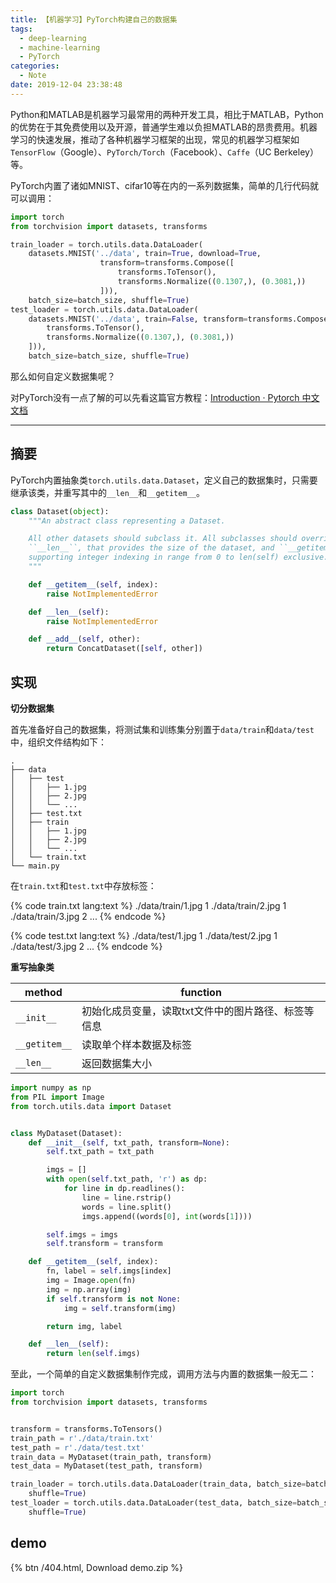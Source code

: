 ```yaml
---
title: 【机器学习】PyTorch构建自己的数据集
tags:
  - deep-learning
  - machine-learning
  - PyTorch
categories:
  - Note
date: 2019-12-04 23:38:48
---
```




Python和MATLAB是机器学习最常用的两种开发工具，相比于MATLAB，Python的优势在于其免费使用以及开源，普通学生难以负担MATLAB的昂贵费用。机器学习的快速发展，推动了各种机器学习框架的出现，常见的机器学习框架如`TensorFlow`（Google）、`PyTorch/Torch`（Facebook）、`Caffe`（UC Berkeley）等。

PyTorch内置了诸如MNIST、cifar10等在内的一系列数据集，简单的几行代码就可以调用：

```python
import torch
from torchvision import datasets, transforms

train_loader = torch.utils.data.DataLoader(
    datasets.MNIST('../data', train=True, download=True,
                    transform=transforms.Compose([
                        transforms.ToTensor(),
                        transforms.Normalize((0.1307,), (0.3081,))
                    ])),
    batch_size=batch_size, shuffle=True)
test_loader = torch.utils.data.DataLoader(
    datasets.MNIST('../data', train=False, transform=transforms.Compose([
        transforms.ToTensor(),
        transforms.Normalize((0.1307,), (0.3081,))
    ])),
    batch_size=batch_size, shuffle=True)
```

那么如何自定义数据集呢？

<!--more-->

对PyTorch没有一点了解的可以先看这篇官方教程：[Introduction · Pytorch 中文文档](https://pytorch.apachecn.org/)

---

## 摘要

PyTorch内置抽象类`torch.utils.data.Dataset`，定义自己的数据集时，只需要继承该类，并重写其中的`__len__`和`__getitem__`。

```python
class Dataset(object):
    """An abstract class representing a Dataset.

    All other datasets should subclass it. All subclasses should override
    ``__len__``, that provides the size of the dataset, and ``__getitem__``,
    supporting integer indexing in range from 0 to len(self) exclusive.
    """

    def __getitem__(self, index):
        raise NotImplementedError

    def __len__(self):
        raise NotImplementedError

    def __add__(self, other):
        return ConcatDataset([self, other])

```

## 实现

**切分数据集**

首先准备好自己的数据集，将测试集和训练集分别置于`data/train`和`data/test`中，组织文件结构如下：
```text
.
├── data
│   ├── test
│   │   ├── 1.jpg
│   │   ├── 2.jpg
│   │   └── ...
│   ├── test.txt
│   ├── train
│   │   ├── 1.jpg
│   │   ├── 2.jpg
│   │   └── ...
│   └── train.txt
└── main.py
```

在`train.txt`和`test.txt`中存放标签：

{% code train.txt lang:text %}
./data/train/1.jpg   1
./data/train/2.jpg   1
./data/train/3.jpg   2
...
{% endcode %}

{% code test.txt lang:text %}
./data/test/1.jpg   1
./data/test/2.jpg   1
./data/test/3.jpg   2
...
{% endcode %}

**重写抽象类**

|method|function|
|------|--------|
|`__init__`|初始化成员变量，读取txt文件中的图片路径、标签等信息|
|`__getitem__`|读取单个样本数据及标签|
|`__len__`|返回数据集大小|

```python
import numpy as np
from PIL import Image
from torch.utils.data import Dataset


class MyDataset(Dataset):
    def __init__(self, txt_path, transform=None):
        self.txt_path = txt_path

        imgs = []
        with open(self.txt_path, 'r') as dp:
            for line in dp.readlines():
                line = line.rstrip()
                words = line.split()
                imgs.append((words[0], int(words[1])))

        self.imgs = imgs
        self.transform = transform

    def __getitem__(self, index):
        fn, label = self.imgs[index]
        img = Image.open(fn)
        img = np.array(img)
        if self.transform is not None:
            img = self.transform(img)

        return img, label

    def __len__(self):
        return len(self.imgs)
```

至此，一个简单的自定义数据集制作完成，调用方法与内置的数据集一般无二：

```python
import torch
from torchvision import datasets, transforms


transform = transforms.ToTensors()
train_path = r'./data/train.txt'
test_path = r'./data/test.txt'
train_data = MyDataset(train_path, transform)
test_data = MyDataset(test_path, transform)

train_loader = torch.utils.data.DataLoader(train_data, batch_size=batch_size,
    shuffle=True)
test_loader = torch.utils.data.DataLoader(test_data, batch_size=batch_size,
    shuffle=True)
```

## demo

{% btn /404.html, Download demo.zip %}